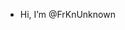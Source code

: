 - Hi, I’m @FrKnUnknown


<!---
FrKnUnknown/FrKnUnknown is a ✨ special ✨ repository because its `README.md` (this file) appears on your GitHub profile.
You can click the Preview link to take a look at your changes.
--->
